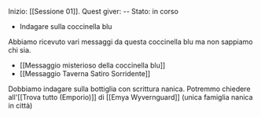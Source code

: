 Inizio: [[Sessione 01]].
Quest giver: --
Stato: in corso

- Indagare sulla coccinella blu

Abbiamo ricevuto vari messaggi da questa coccinella blu ma non sappiamo chi sia. 

- [[Messaggio misterioso della coccinella blu]]
- [[Messaggio Taverna Satiro Sorridente]]

Dobbiamo indagare sulla bottiglia con scrittura nanica. Potremmo chiedere all'[[Trova tutto (Emporio)]] di [[Emya Wyvernguard]] (unica famiglia nanica  in città)